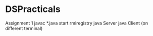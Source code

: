 # DSPracticals
Assignment 1
javac *.java
start rmiregistry
java Server
java Client (on different terminal)

